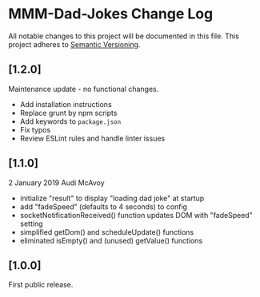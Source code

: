 # MMM-Dad-Jokes Change Log

All notable changes to this project will be documented in this file.
This project adheres to [Semantic Versioning](http://semver.org/).

## [1.2.0]

Maintenance update - no functional changes.

- Add installation instructions
- Replace grunt by npm scripts
- Add keywords to `package.json`
- Fix typos
- Review ESLint rules and handle linter issues

## [1.1.0]

2 January 2019
Audi McAvoy

- initialize "result" to display "loading dad joke" at startup
- add "fadeSpeed" (defaults to 4 seconds) to config
- socketNotificationReceived() function updates DOM with "fadeSpeed" setting
- simplified getDom() and scheduleUpdate() functions
- eliminated isEmpty() and (unused) getValue() functions

## [1.0.0]

First public release.
